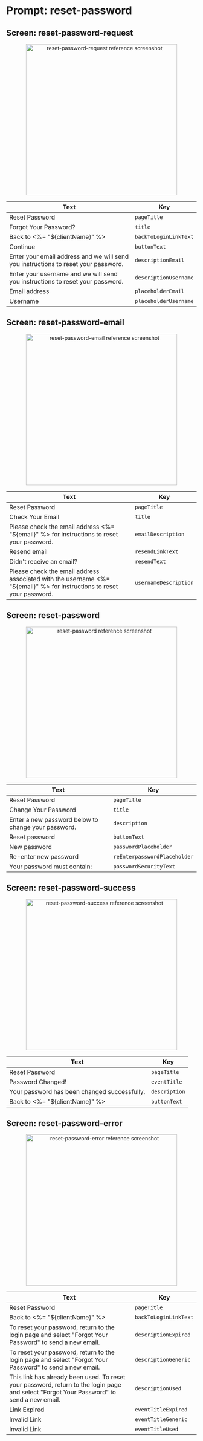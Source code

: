 # Prompt: reset-password

## Screen: reset-password-request

<p style="text-align: center;">
  <img alt="reset-password-request reference screenshot" class="ul-prompt-screenshot" data-ul-prompt="reset-password-request" src="/media/articles/universal-login/text-customization/reset-password-request.png" style="width: 400px;"/>
</p>

|Text|Key|
|----------|----------|
|Reset Password|`pageTitle`|
|Forgot Your Password?|`title`|
|Back to <%= "${clientName}" %>|`backToLoginLinkText`|
|Continue|`buttonText`|
|Enter your email address and we will send you instructions to reset your password.|`descriptionEmail`|
|Enter your username and we will send you instructions to reset your password.|`descriptionUsername`|
|Email address|`placeholderEmail`|
|Username|`placeholderUsername`|

## Screen: reset-password-email

<p style="text-align: center;">
  <img alt="reset-password-email reference screenshot" class="ul-prompt-screenshot" data-ul-prompt="reset-password-email" src="/media/articles/universal-login/text-customization/reset-password-email.png" style="width: 400px;"/>
</p>

|Text|Key|
|----------|----------|
|Reset Password|`pageTitle`|
|Check Your Email|`title`|
|Please check the email address <%= "${email}" %> for instructions to reset your password.|`emailDescription`|
|Resend email|`resendLinkText`|
|Didn't receive an email?|`resendText`|
|Please check the email address associated with the username <%= "${email}" %> for instructions to reset your password.|`usernameDescription`|

## Screen: reset-password

<p style="text-align: center;">
  <img alt="reset-password reference screenshot" class="ul-prompt-screenshot" data-ul-prompt="reset-password" src="/media/articles/universal-login/text-customization/reset-password.png" style="width: 400px;"/>
</p>

|Text|Key|
|----------|----------|
|Reset Password|`pageTitle`|
|Change Your Password|`title`|
|Enter a new password below to change your password.|`description`|
|Reset password|`buttonText`|
|New password|`passwordPlaceholder`|
|Re-enter new password|`reEnterpasswordPlaceholder`|
|Your password must contain:|`passwordSecurityText`|

## Screen: reset-password-success

<p style="text-align: center;">
  <img alt="reset-password-success reference screenshot" class="ul-prompt-screenshot" data-ul-prompt="reset-password-success" src="/media/articles/universal-login/text-customization/reset-password-success.png" style="width: 400px;"/>
</p>

|Text|Key|
|----------|----------|
|Reset Password|`pageTitle`|
|Password Changed!|`eventTitle`|
|Your password has been changed successfully.|`description`|
|Back to <%= "${clientName}" %>|`buttonText`|

## Screen: reset-password-error

<p style="text-align: center;">
  <img alt="reset-password-error reference screenshot" class="ul-prompt-screenshot" data-ul-prompt="reset-password-error" src="/media/articles/universal-login/text-customization/reset-password-error.png" style="width: 400px;"/>
</p>

|Text|Key|
|----------|----------|
|Reset Password|`pageTitle`|
|Back to <%= "${clientName}" %>|`backToLoginLinkText`|
|To reset your password, return to the login page and select "Forgot Your Password" to send a new email.|`descriptionExpired`|
|To reset your password, return to the login page and select "Forgot Your Password" to send a new email.|`descriptionGeneric`|
|This link has already been used. To reset your password, return to the login page and select "Forgot Your Password" to send a new email.|`descriptionUsed`|
|Link Expired|`eventTitleExpired`|
|Invalid Link|`eventTitleGeneric`|
|Invalid Link|`eventTitleUsed`|
